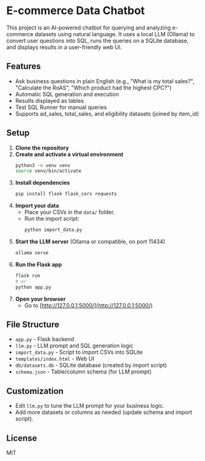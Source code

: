 # E-commerce Data Chatbot

This project is an AI-powered chatbot for querying and analyzing e-commerce datasets using natural language. It uses a local LLM (Ollama) to convert user questions into SQL, runs the queries on a SQLite database, and displays results in a user-friendly web UI.

## Features
- Ask business questions in plain English (e.g., "What is my total sales?", "Calculate the RoAS", "Which product had the highest CPC?")
- Automatic SQL generation and execution
- Results displayed as tables
- Test SQL Runner for manual queries
- Supports ad_sales, total_sales, and eligibility datasets (joined by item_id)

## Setup
1. **Clone the repository**
2. **Create and activate a virtual environment**
   ```sh
   python3 -m venv venv
   source venv/bin/activate
   ```
3. **Install dependencies**
   ```sh
   pip install flask flask_cors requests
   ```
4. **Import your data**
   - Place your CSVs in the `data/` folder.
   - Run the import script:
     ```sh
     python import_data.py
     ```
5. **Start the LLM server** (Ollama or compatible, on port 11434)
   ```sh
   ollama serve
   ```
6. **Run the Flask app**
   ```sh
   flask run
   # or
   python app.py
   ```
7. **Open your browser**
   - Go to [http://127.0.0.1:5000/](http://127.0.0.1:5000/)

## File Structure
- `app.py` - Flask backend
- `llm.py` - LLM prompt and SQL generation logic
- `import_data.py` - Script to import CSVs into SQLite
- `templates/index.html` - Web UI
- `db/datasets.db` - SQLite database (created by import script)
- `schema.json` - Table/column schema (for LLM prompt)

## Customization
- Edit `llm.py` to tune the LLM prompt for your business logic.
- Add more datasets or columns as needed (update schema and import script).

## License
MIT 